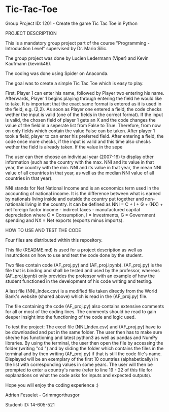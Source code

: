 # Tic-Tac-Toe

Group Project ID: 1201 - Create the game Tic Tac Toe in Python

PROJECT DESCRIPTION

This is a mandatory group project part of the course "Programming - Introduction Level" supervised by Dr. Mario Silic.

The group project was done by Lucien Ledermann (Viper) and Kevin Kaufmann (kevink46).

The coding was done using Spider on Anaconda.

The goal was to create a simple Tic Tac Toe which is easy to play.

First, Player 1 can enter his name, followed by Player two entering his name. Afterwards, Player 1 begins playing through entering the field he would like to take. It is important that the exact same format is entered as it is used in the field, e.g. (2,2). As soon as Player one entered a field, the code checks wether the input is valid (one of the fields in the correct format). If the input is valid, the chosen field of player 1 gets an X and the code changes the value of the field in a seperate list from False to True. Therefore, from now on only fields which contain the value False can be taken. After player 1 took a field, player to can enter his preferred field. After entering a field, the code once more checks, if the input is valid and this time also checks wether the field is already taken. If the value in the sepe

The user can then choose an individual year (2007-16) to display other information (such as the country with the max. NNI and its value in that year, the country with the min. NNI and its value in that year, the mean NNI value of all countries in that year, as well as the median NNI value of all countries in that year).

NNI stands for Net National Income and is an economics term used in the accounting of national income. It is the difference between what is earned by nationals living inside and outside the country put together and non-nationals living in the country. It can be defined as NNI = C + I + G + (NX) + net foreign factor income - indirect taxes - manufactured capital depreciation where C = Consumption, I = Investments, G = Government spending and NX = Net exports (exports minus imports).

HOW TO USE AND TEST THE CODE

Four files are distributed within this repository.

This file (README.md) is used for a project description as well as insutrctions on how to use and test the code done by the student.

Two files contain code (AF_proj.py) and (AF_proj.ipynb). (AF_proj.py) is the file that is binding and shall be tested and used by the professor, whereas (AF_proj.ipynb) only provides the professor with an example of how the student functioned in the development of his code writing and testing.

A last file (NNI_Index.csv) is a modified file taken directly from the World Bank's website (shared above) which is read in the (AF_proj.py) file.

The file containing the code (AF_proj.py) also contains extensive comments for all or most of the coding lines. The comments should be read to gain deeper insight into the functioning of the code and logic used.

To test the project: The excel file (NNI_Index.csv) and (AF_proj.py) have to be downloaded and put in the same folder. The user then has to make sure she/he has functioning and latest python3 as well as pandas and NumPy libraries. By using the terminal, the user then open the file by accessing the folder (writing "cd ") and by sliding the folder which contains the files in the terminal and by then writing (AF_proj.py) if that is still the code file's name. Displayed will be an exemplary of the first 10 countries (alphabetically) in the list with corresponding values in some years. The user will then be prompted to enter a country's name (refer to line 19 - 22 of this file for explanations on what the code asks for inputs and expected outputs).

Hope you will enjoy the coding experience :)

Adrien Fesselet - Grimmgorthusgor

Student-ID: 14-605-521
